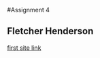 #Assignment 4
## Fletcher Henderson
[first site link](https://fletcherah-school.github.io/MART341-WebDesign/)
